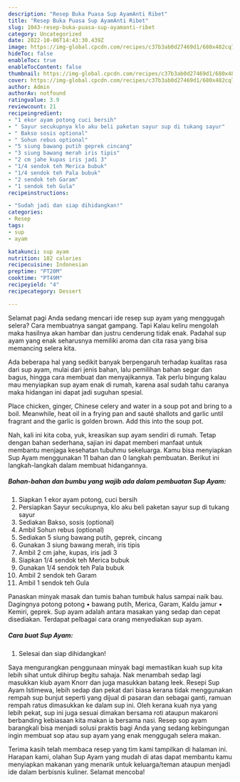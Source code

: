 ```yaml
---
description: "Resep Buka Puasa Sup AyamAnti Ribet"
title: "Resep Buka Puasa Sup AyamAnti Ribet"
slug: 1043-resep-buka-puasa-sup-ayamanti-ribet
category: Uncategorized
date: 2022-10-06T14:43:30.439Z
image: https://img-global.cpcdn.com/recipes/c37b3ab0d27469d1/680x482cq70/sup-ayam-foto-resep-utama.jpg
hideToc: false
enableToc: true
enableTocContent: false
thumbnail: https://img-global.cpcdn.com/recipes/c37b3ab0d27469d1/680x482cq70/sup-ayam-foto-resep-utama.jpg
cover: https://img-global.cpcdn.com/recipes/c37b3ab0d27469d1/680x482cq70/sup-ayam-foto-resep-utama.jpg
author: Admin
authorAv: notfound
ratingvalue: 3.9
reviewcount: 21
recipeingredient:
- "1 ekor ayam potong cuci bersih"
- " Sayur secukupnya klo aku beli paketan sayur sup di tukang sayur"
- " Bakso sosis optional"
- " Sohun rebus optional"
- "5 siung bawang putih geprek cincang"
- "3 siung bawang merah iris tipis"
- "2 cm jahe kupas iris jadi 3"
- "1/4 sendok teh Merica bubuk"
- "1/4 sendok teh Pala bubuk"
- "2 sendok teh Garam"
- "1 sendok teh Gula"
recipeinstructions:

- "Sudah jadi dan siap dihidangkan!"
categories:
- Resep
tags:
- sup
- ayam

katakunci: sup ayam 
nutrition: 182 calories
recipecuisine: Indonesian
preptime: "PT20M"
cooktime: "PT49M"
recipeyield: "4"
recipecategory: Dessert

---
```



Selamat pagi Anda sedang mencari ide resep sup ayam yang menggugah selera? Cara membuatnya sangat gampang. Tapi Kalau keliru mengolah maka hasilnya akan hambar dan justru cenderung tidak enak. Padahal sup ayam yang enak seharusnya memiliki aroma dan cita rasa yang bisa memancing selera kita.


Ada beberapa hal yang sedikit banyak berpengaruh terhadap kualitas rasa dari sup ayam, mulai dari jenis bahan, lalu pemilihan bahan segar dan bagus, hingga cara membuat dan menyajikannya. Tak perlu bingung kalau mau menyiapkan sup ayam enak di rumah, karena asal sudah tahu caranya maka hidangan ini dapat jadi suguhan spesial.

Place chicken, ginger, Chinese celery and water in a soup pot and bring to a boil. Meanwhile, heat oil in a frying pan and sauté shallots and garlic until fragrant and the garlic is golden brown. Add this into the soup pot.


Nah, kali ini kita coba, yuk, kreasikan sup ayam sendiri di rumah. Tetap dengan bahan sederhana, sajian ini dapat memberi manfaat untuk membantu menjaga kesehatan tubuhmu sekeluarga. Kamu bisa menyiapkan Sup Ayam menggunakan 11 bahan dan 0 langkah pembuatan. Berikut ini langkah-langkah dalam membuat hidangannya.

<!--inarticleads1-->

##### Bahan-bahan dan bumbu yang wajib ada dalam pembuatan Sup Ayam:

1. Siapkan 1 ekor ayam potong, cuci bersih
1. Persiapkan  Sayur secukupnya, klo aku beli paketan sayur sup di tukang sayur
1. Sediakan  Bakso, sosis (optional)
1. Ambil  Sohun rebus (optional)
1. Sediakan 5 siung bawang putih, geprek, cincang
1. Gunakan 3 siung bawang merah, iris tipis
1. Ambil 2 cm jahe, kupas, iris jadi 3
1. Siapkan 1/4 sendok teh Merica bubuk
1. Gunakan 1/4 sendok teh Pala bubuk
1. Ambil 2 sendok teh Garam
1. Ambil 1 sendok teh Gula


Panaskan minyak masak dan tumis bahan tumbuk halus sampai naik bau. Dagingnya potong potong • bawang putih, Merica, Garam, Kaldu jamur • Kemiri, geprek. Sup ayam adalah antara masakan yang sedap dan cepat disediakan. Terdapat pelbagai cara orang menyediakan sup ayam. 

<!--inarticleads2-->

##### Cara buat Sup Ayam:


1. Selesai dan siap dihidangkan!

Saya mengurangkan penggunaan minyak bagi memastikan kuah sup kita lebih sihat untuk dihirup begitu sahaja. Nak menambah sedap lagi masukkan kiub ayam Knorr dan juga masukkan batang leek. Resepi Sup Ayam Istimewa, lebih sedap dan pekat dari biasa kerana tidak menggunakan rempah sup bunjut seperti yang dijual di pasaran dan sebagai ganti, ramuan rempah ratus dimasukkan ke dalam sup ini. Oleh kerana kuah nya yang lebih pekat, sup ini juga sesuai dimakan bersama roti ataupun makaroni berbanding kebiasaan kita makan ia bersama nasi. Resep sop ayam barangkali bisa menjadi solusi praktis bagi Anda yang sedang kebingungan ingin membuat sop atau sup ayam yang enak menggugah selera makan. 

Terima kasih telah membaca resep yang tim kami tampilkan di halaman ini. Harapan kami, olahan Sup Ayam yang mudah di atas dapat membantu kamu menyiapkan makanan yang menarik untuk keluarga/teman ataupun menjadi ide dalam berbisnis kuliner. Selamat mencoba!
